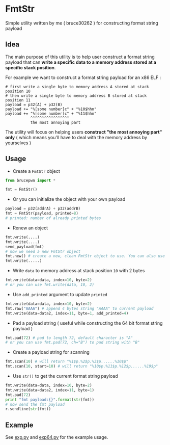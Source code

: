FmtStr
===================
Simple utility written by me ( bruce30262 )  for constructing format string payload

Idea
-------------
The main purpose of this utility is to help user construct a format string payload that can **write a specific data to a memory address stored at a specific stack position**.

For example we want to construct a format string payload for an x86 ELF : 
```
# first write a single byte to memory address A stored at stack position 10
# then write a single byte to memory address B stored at stack position 11
payload = p32(A) + p32(B)
payload += "%[some number]c" + "%10$hhn"
payload += "%[some number]c" + "%11$hhn"
           ^^^^^^^^^^^^^^^^^
           the most annoying part
```

The utility will focus on helping users **construct "the most annoying part" only** ( which means you'll have to deal with the memory address by yourselves )


Usage
------------
* Create a `FmtStr` object
```python
from brucepwn import *

fmt = FmtStr()
```
* Or you can initialize the object with your own payload
```python
payload = p32(addrA) + p32(addrB)
fmt = FmtStr(payload, printed=8)
# printed: number of already printed bytes
```
* Renew an object
```python
fmt.write(....)
fmt.write(....)
send_payload(fmt)
# now we need a new FmtStr object
fmt.new() # create a new, clean FmtStr object to use. You can also use your own payload, like fmt.new("AAAA", printed=4)
fmt.write(.....)
```

* Write `data` to memory address at stack position `10` with 2 bytes
```python
fmt.write(data=data, index=10, byte=2)
# or you can use fmt.write(data, 10, 2)
``` 

* Use `add_printed` argument to update `printed`
```python
fmt.write(data=data, index=10, byte=2)
fmt.raw("AAAA") # append 4 bytes string "AAAA" to current payload
fmt.write(data=data2, index=11, byte=1, add_printed=4)
```
* Pad a payload string ( useful while constructing the 64 bit format string payload )
```python
fmt.pad(72) # pad to length 72, default character is "A"
# or you can use fmt.pad(72, ch="B") to pad string with "B"
``` 
* Create a payload string for scanning
```python
fmt.scan(10) # will return "%1$p.%2$p.%3$p......%10$p"
fmt.scan(10, start=10) # will return "%10$p.%11$p.%12$p......%19$p"
``` 
* Use `str()` to get the current format string payload
```python
fmt.write(data=data, index=10, byte=2)
fmt.write(data=data2, index=11, byte=1)
fmt.pad(72)
print "fmt payload:{}".format(str(fmt))
# now send the fmt payload
r.sendline(str(fmt))
``` 
 
Example
------------
See [exp.py](https://github.com/bruce30262/CTF/blob/master/script/brucepwn/doc/FmtStr/exp.py) and [exp64.py](https://github.com/bruce30262/CTF/blob/master/script/brucepwn/doc/FmtStr/exp64.py) for the example usage.



